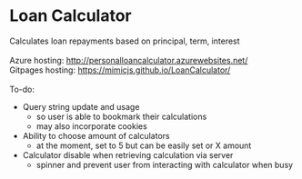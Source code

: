 # Loan Calculator <br />
Calculates loan repayments based on principal, term, interest <br />
<br />
Azure hosting: http://personalloancalculator.azurewebsites.net/ <br />
Gitpages hosting: https://mimicjs.github.io/LoanCalculator/ <br />
<br />
To-do: <br />
* Query string update and usage <br />
  - so user is able to bookmark their calculations <br />
  - may also incorporate cookies <br />
* Ability to choose amount of calculators <br />
  - at the moment, set to 5 but can be easily set or X amount <br />
* Calculator disable when retrieving calculation via server <br />
  - spinner and prevent user from interacting with calculator when busy <br />

